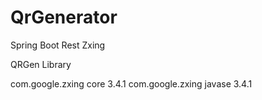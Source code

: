 # QrGenerator
Spring Boot Rest Zxing

QRGen Library

<dependency>
    <groupId>com.google.zxing</groupId>
    <artifactId>core</artifactId>
    <version>3.4.1</version>
</dependency>

<dependency>
    <groupId>com.google.zxing</groupId>
    <artifactId>javase</artifactId>
    <version>3.4.1</version>
</dependency>
